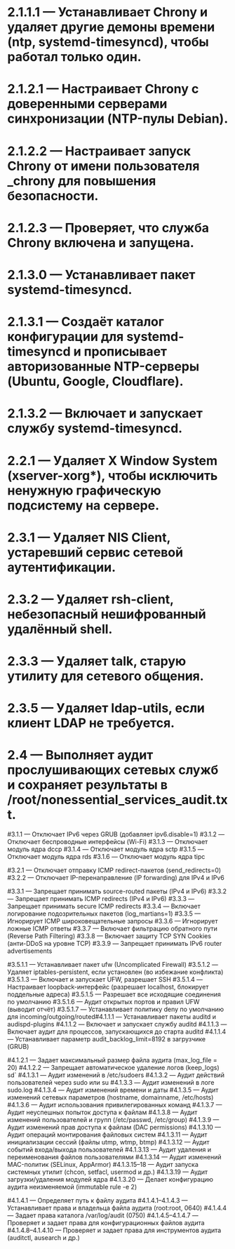 # 2.1.1.1 — Устанавливает Chrony и удаляет другие демоны времени (ntp, systemd-timesyncd), чтобы работал только один.
# 2.1.2.1 — Настраивает Chrony с доверенными серверами синхронизации (NTP-пулы Debian).
# 2.1.2.2 — Настраивает запуск Chrony от имени пользователя _chrony для повышения безопасности.
# 2.1.2.3 — Проверяет, что служба Chrony включена и запущена.
# 2.1.3.0 — Устанавливает пакет systemd-timesyncd.
# 2.1.3.1 — Создаёт каталог конфигурации для systemd-timesyncd и прописывает авторизованные NTP-серверы (Ubuntu, Google, Cloudflare).
# 2.1.3.2 — Включает и запускает службу systemd-timesyncd.
# 2.2.1 — Удаляет X Window System (xserver-xorg*), чтобы исключить ненужную графическую подсистему на сервере.
# 2.3.1 — Удаляет NIS Client, устаревший сервис сетевой аутентификации.
# 2.3.2 — Удаляет rsh-client, небезопасный нешифрованный удалённый shell.
# 2.3.3 — Удаляет talk, старую утилиту для сетевого общения.
# 2.3.5 — Удаляет ldap-utils, если клиент LDAP не требуется.
# 2.4 — Выполняет аудит прослушивающих сетевых служб и сохраняет результаты в /root/nonessential_services_audit.txt.
#3.1.1 — Отключает IPv6 через GRUB (добавляет ipv6.disable=1)
#3.1.2 — Отключает беспроводные интерфейсы (Wi-Fi)
#3.1.3 — Отключает модуль ядра dccp
#3.1.4 — Отключает модуль ядра sctp
#3.1.5 — Отключает модуль ядра rds
#3.1.6 — Отключает модуль ядра tipc

#3.2.1 — Отключает отправку ICMP redirect-пакетов (send_redirects=0)
#3.2.2 — Отключает IP-перенаправление (IP forwarding) для IPv4 и IPv6

#3.3.1 — Запрещает принимать source-routed пакеты (IPv4 и IPv6)
#3.3.2 — Запрещает принимать ICMP redirects (IPv4 и IPv6)
#3.3.3 — Запрещает принимать secure ICMP redirects
#3.3.4 — Включает логирование подозрительных пакетов (log_martians=1)
#3.3.5 — Игнорирует ICMP широковещательные запросы
#3.3.6 — Игнорирует ложные ICMP ответы
#3.3.7 — Включает фильтрацию обратного пути (Reverse Path Filtering)
#3.3.8 — Включает защиту TCP SYN Cookies (анти-DDoS на уровне TCP)
#3.3.9 — Запрещает принимать IPv6 router advertisements

#3.5.1.1 — Устанавливает пакет ufw (Uncomplicated Firewall)
#3.5.1.2 — Удаляет iptables-persistent, если установлен (во избежание конфликта)
#3.5.1.3 — Включает и запускает UFW, разрешает SSH
#3.5.1.4 — Настраивает loopback-интерфейс (разрешает localhost, блокирует поддельные адреса)
#3.5.1.5 — Разрешает все исходящие соединения по умолчанию
#3.5.1.6 — Аудит открытых портов и правил UFW (выводит отчёт)
#3.5.1.7 — Устанавливает политику deny по умолчанию для incoming/outgoing/routed#4.1.1.1 — Устанавливает пакеты auditd и audispd-plugins
#4.1.1.2 — Включает и запускает службу auditd
#4.1.1.3 — Включает аудит для процессов, запускающихся до старта auditd
#4.1.1.4 — Устанавливает параметр audit_backlog_limit=8192 в загрузчике (GRUB)

#4.1.2.1 — Задает максимальный размер файла аудита (max_log_file = 20)
#4.1.2.2 — Запрещает автоматическое удаление логов (keep_logs)
sd`
#4.1.3.1 — Аудит изменений в /etc/sudoers
#4.1.3.2 — Аудит действий пользователей через sudo или su
#4.1.3.3 — Аудит изменений в логе sudo.log
#4.1.3.4 — Аудит изменений времени и даты
#4.1.3.5 — Аудит изменений сетевых параметров (hostname, domainname, /etc/hosts)
#4.1.3.6 — Аудит использования привилегированных команд
#4.1.3.7 — Аудит неуспешных попыток доступа к файлам
#4.1.3.8 — Аудит изменений пользователей и групп (/etc/passwd, /etc/group)
#4.1.3.9 — Аудит изменений прав доступа к файлам (DAC permissions)
#4.1.3.10 — Аудит операций монтирования файловых систем
#4.1.3.11 — Аудит инициализации сессий (файлы utmp, wtmp, btmp)
#4.1.3.12 — Аудит событий входа/выхода пользователей
#4.1.3.13 — Аудит удаления и переименования файлов пользователями
#4.1.3.14 — Аудит изменений MAC-политик (SELinux, AppArmor)
#4.1.3.15–18 — Аудит запуска системных утилит (chcon, setfacl, usermod и др.)
#4.1.3.19 — Аудит загрузки/удаления модулей ядра
#4.1.3.20 — Делает конфигурацию аудита неизменяемой (immutable rule -e 2)

#4.1.4.1 — Определяет путь к файлу аудита
#4.1.4.1–4.1.4.3 — Устанавливает права и владельца файла аудита (root:root, 0640)
#4.1.4.4 — Задает права каталога /var/log/audit (0750)
#4.1.4.5–4.1.4.7 — Проверяет и задает права для конфигурационных файлов аудита
#4.1.4.8–4.1.4.10 — Проверяет и задает права для инструментов аудита (auditctl, ausearch и др.)
